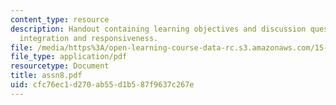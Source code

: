 ```yaml
---
content_type: resource
description: Handout containing learning objectives and discussion questions on managing
  integration and responsiveness.
file: /media/https%3A/open-learning-course-data-rc.s3.amazonaws.com/15-220-global-strategy-and-organization-spring-2008/cfc76ec1d270ab55d1b587f9637c267e_assn8.pdf
file_type: application/pdf
resourcetype: Document
title: assn8.pdf
uid: cfc76ec1-d270-ab55-d1b5-87f9637c267e
---
```

